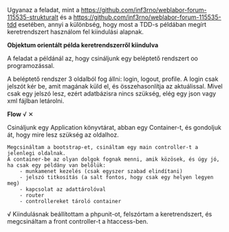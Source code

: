 Ugyanaz a feladat, mint a https://github.com/inf3rno/weblabor-forum-115535-strukturalt és a https://github.com/inf3rno/weblabor-forum-115535-tdd esetében, annyi a különbség, hogy most a TDD-s példában megírt keretrendszert használom fel kiindulási alapnak.

**Objektum orientált példa keretrendszerről kiindulva**

A feladat a példánál az, hogy csináljunk egy beléptető rendszert oo programozással.

A beléptető rendszer 3 oldalból fog állni: login, logout, profile.
A login csak jelszót kér be, amit magának küld el, és összehasonlítja az aktuálissal. Mivel csak egy jelszó lesz, ezért adatbázisra nincs szükség, elég egy json vagy xml fájlban letárolni.



**Flow** &#8730; &#10005;

Csináljunk egy Application könyvtárat, abban egy Container-t, és gondoljuk át, hogy mire lesz szükség az oldalhoz.

    Megcsináltam a bootstrap-et, csináltam egy main controller-t a jelenlegi oldalnak.
    A container-be az olyan dolgok fognak menni, amik közösek, és úgy jó, ha csak egy példány van belőlük:
        - munkamenet kezelés (csak egyszer szabad elindítani)
        - jelszó titkosítás (a salt fontos, hogy csak egy helyen legyen meg)
        - kapcsolat az adattárolóval
        - router
        - controllereket tároló container

&#8730; Kiindulásnak beállítottam a phpunit-ot, felszórtam a keretrendszert, és megcsináltam a front controller-t a htaccess-ben.
